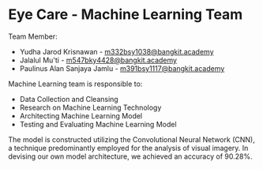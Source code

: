 # Eye Care - Machine Learning Team
Team Member:
- Yudha Jarod Krisnawan - m332bsy1038@bangkit.academy
- Jalalul Mu'ti - m547bky4428@bangkit.academy 
- Paulinus Alan Sanjaya Jamlu - m391bsy1117@bangkit.academy 

Machine Learning team is responsible to:
- Data Collection and Cleansing
- Research on Machine Learning Technology
- Architecting Machine Learning Model
- Testing and Evaluating Machine Learning Model

The model is constructed utilizing the Convolutional Neural Network (CNN), a technique predominantly employed for the analysis of visual imagery. In devising our own model architecture, we achieved an accuracy of 90.28%.
